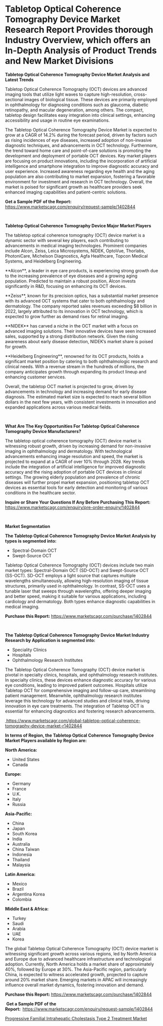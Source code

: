 <p><h1>Tabletop Optical Coherence Tomography Device Market Research Report Provides thorough Industry Overview, which offers an In-Depth Analysis of Product Trends and New Market Divisions</h1></p><p><strong>Tabletop Optical Coherence Tomography Device Market Analysis and Latest Trends</strong></p>
<p><p>Tabletop Optical Coherence Tomography (OCT) devices are advanced imaging tools that utilize light waves to capture high-resolution, cross-sectional images of biological tissue. These devices are primarily employed in ophthalmology for diagnosing conditions such as glaucoma, diabetic retinopathy, and macular degeneration, among others. The compact, tabletop design facilitates easy integration into clinical settings, enhancing accessibility and usage in routine eye examinations.</p><p>The Tabletop Optical Coherence Tomography Device Market is expected to grow at a CAGR of 14.2% during the forecast period, driven by factors such as rising incidences of eye diseases, increased adoption of non-invasive diagnostic techniques, and advancements in OCT technology. Furthermore, the trend toward home care and point-of-care solutions is promoting the development and deployment of portable OCT devices. Key market players are focusing on product innovations, including the incorporation of artificial intelligence and smartphone integration to improve diagnostic accuracy and user experience. Increased awareness regarding eye health and the aging population are also contributing to market expansion, fostering a favorable environment for investment and research in OCT technology. Overall, the market is poised for significant growth as healthcare providers seek enhanced imaging capabilities and patient-centric solutions.</p></p>
<p><strong>Get a Sample PDF of the Report:&nbsp;</strong> <a href="https://www.marketscagr.com/enquiry/request-sample/1402844?utm_campaign=3440&utm_medium=2&utm_source=Github&utm_content=ia&utm_term=28032025&utm_id=tabletop-optical-coherence-tomography-device">https://www.marketscagr.com/enquiry/request-sample/1402844</a></p>
<p>&nbsp;</p>
<p><strong>Tabletop Optical Coherence Tomography Device Major Market Players</strong></p>
<p><p>The tabletop optical coherence tomography (OCT) device market is a dynamic sector with several key players, each contributing to advancements in medical imaging technologies. Prominent companies include Alcon, Zeiss, Leica Microsystems, NIDEK, OptoVue, Thorlabs, PhotoniCare, Michelson Diagnostics, Agfa Healthcare, Topcon Medical Systems, and Heidelberg Engineering.</p><p>**Alcon**, a leader in eye care products, is experiencing strong growth due to the increasing prevalence of eye diseases and a growing aging population. Predicted to maintain a robust position, Alcon invests significantly in R&D, focusing on enhancing its OCT devices.</p><p>**Zeiss**, known for its precision optics, has a substantial market presence with its advanced OCT systems that cater to both ophthalmology and dermatology. The company reported sales revenues exceeding $8 billion in 2022, largely attributed to its innovation in OCT technology, which is expected to grow further as demand rises for retinal imaging.</p><p>**NIDEK** has carved a niche in the OCT market with a focus on advanced imaging solutions. Their innovative devices have seen increased sales, supported by a strong distribution network. Given the rising awareness about early disease detection, NIDEK’s market share is poised for growth.</p><p>**Heidelberg Engineering**, renowned for its OCT products, holds a significant market position by catering to both ophthalmologic research and clinical needs. With a revenue stream in the hundreds of millions, the company anticipates growth through expanding its product lineup and enhancing customer services.</p><p>Overall, the tabletop OCT market is projected to grow, driven by advancements in technology and increasing demand for early disease diagnosis. The estimated market size is expected to reach several billion dollars in the next few years, with consistent investments in innovation and expanded applications across various medical fields.</p></p>
<p>&nbsp;</p>
<p><strong>What Are The Key Opportunities For Tabletop Optical Coherence Tomography Device Manufacturers?</strong></p>
<p><p>The tabletop optical coherence tomography (OCT) device market is witnessing robust growth, driven by increasing demand for non-invasive imaging in ophthalmology and dermatology. With technological advancements enhancing image resolution and speed, the market is projected to expand at a CAGR of over 10% through 2028. Key trends include the integration of artificial intelligence for improved diagnostic accuracy and the rising adoption of portable OCT devices in clinical settings. The growing elderly population and prevalence of chronic diseases will further propel market expansion, positioning tabletop OCT devices as essential tools for early detection and monitoring of various conditions in the healthcare sector.</p></p>
<p><strong>Inquire or Share Your Questions If Any Before Purchasing This Report:</strong> <a href="https://www.marketscagr.com/enquiry/pre-order-enquiry/1402844?utm_campaign=3440&utm_medium=2&utm_source=Github&utm_content=ia&utm_term=28032025&utm_id=tabletop-optical-coherence-tomography-device">https://www.marketscagr.com/enquiry/pre-order-enquiry/1402844</a></p>
<p>&nbsp;</p>
<p><strong>Market Segmentation</strong></p>
<p><strong>The Tabletop Optical Coherence Tomography Device Market Analysis by types is segmented into:</strong></p>
<p><ul><li>Spectral-Domain OCT</li><li>Swept-Source OCT</li></ul></p>
<p><p>Tabletop Optical Coherence Tomography (OCT) devices include two main market types: Spectral-Domain OCT (SD-OCT) and Swept-Source OCT (SS-OCT). SD-OCT employs a light source that captures multiple wavelengths simultaneously, allowing high-resolution imaging of tissue structures, primarily used in ophthalmology. In contrast, SS-OCT uses a tunable laser that sweeps through wavelengths, offering deeper imaging and better speed, making it suitable for various applications, including cardiology and dermatology. Both types enhance diagnostic capabilities in medical imaging.</p></p>
<p><strong>Purchase this Report:&nbsp;</strong><a href="https://www.marketscagr.com/purchase/1402844?utm_campaign=3440&utm_medium=2&utm_source=Github&utm_content=ia&utm_term=28032025&utm_id=tabletop-optical-coherence-tomography-device">https://www.marketscagr.com/purchase/1402844</a></p>
<p>&nbsp;</p>
<p><strong>The Tabletop Optical Coherence Tomography Device Market Industry Research by Application is segmented into:</strong></p>
<p><ul><li>Speciality Clinics</li><li>Hospitals</li><li>Ophthalmology Research Institutes</li></ul></p>
<p><p>The Tabletop Optical Coherence Tomography (OCT) device market is pivotal in specialty clinics, hospitals, and ophthalmology research institutes. In specialty clinics, these devices enhance diagnostic accuracy for various eye conditions, leading to improved patient outcomes. Hospitals utilize Tabletop OCT for comprehensive imaging and follow-up care, streamlining patient management. Meanwhile, ophthalmology research institutes leverage this technology for advanced studies and clinical trials, driving innovation in eye care treatments. The integration of Tabletop OCT is essential for enhancing diagnostics and fostering research advancements. </p></p>
<p><a href="https://www.marketscagr.com/global-tabletop-optical-coherence-tomography-device-market-r1402844?utm_campaign=3440&utm_medium=2&utm_source=Github&utm_content=ia&utm_term=28032025&utm_id=tabletop-optical-coherence-tomography-device">&nbsp;https://www.marketscagr.com/global-tabletop-optical-coherence-tomography-device-market-r1402844</a></p>
<p><strong>In terms of Region, the Tabletop Optical Coherence Tomography Device Market Players available by Region are:</strong></p>
<p>
    <p> <strong> North America: </strong>
        <ul>
            <li>United States</li>
            <li>Canada</li>
        </ul>
        </p> 
    <p> <strong> Europe: </strong>
        <ul>
            <li>Germany</li>
            <li>France</li>
            <li>U.K.</li>
            <li>Italy</li>
            <li>Russia</li>
        </ul>
        </p> 
    <p> <strong> Asia-Pacific: </strong>
        <ul>
            <li>China</li>
            <li>Japan</li>
            <li>South Korea</li>
            <li>India</li>
            <li>Australia</li>
            <li>China Taiwan</li>
            <li>Indonesia</li>
            <li>Thailand</li>
            <li>Malaysia</li>
        </ul>
        </p> 
    <p> <strong> Latin America: </strong>
        <ul>
            <li>Mexico</li>
            <li>Brazil</li>
            <li>Argentina Korea</li>
            <li>Colombia</li>
        </ul>
        </p> 
    <p> <strong> Middle East & Africa: </strong>
        <ul>
            <li>Turkey</li>
            <li>Saudi</li>
            <li>Arabia</li>
            <li>UAE</li>
            <li>Korea</li>
        </ul>
    </p>
    </p>
<p><p>The global Tabletop Optical Coherence Tomography (OCT) device market is witnessing significant growth across various regions, led by North America and Europe due to advanced healthcare infrastructure and technological adoption. Currently, North America holds a market share of approximately 40%, followed by Europe at 30%. The Asia-Pacific region, particularly China, is expected to witness accelerated growth, projected to capture around 20% market share. Emerging markets in APAC will increasingly influence overall market dynamics, fostering innovation and demand.</p></p>
<p><strong>Purchase this Report: </strong><a href="https://www.marketscagr.com/purchase/1402844?utm_campaign=3440&utm_medium=2&utm_source=Github&utm_content=ia&utm_term=28032025&utm_id=tabletop-optical-coherence-tomography-device">https://www.marketscagr.com/purchase/1402844</a></p>
<p>&nbsp;<strong>Get a Sample PDF of the Report:&nbsp;&nbsp;</strong><a href="https://www.marketscagr.com/enquiry/request-sample/1402844?utm_campaign=3440&utm_medium=2&utm_source=Github&utm_content=ia&utm_term=28032025&utm_id=tabletop-optical-coherence-tomography-device">https://www.marketscagr.com/enquiry/request-sample/1402844</a></p>
<p><strong></strong></p>
<p><p><a href="https://github.com/fraryatena85/Market-Research-Report-List-1/blob/main/progressive-familial-intrahepatic-cholestasis-type-2-treatment-market.md?utm_campaign=3440&utm_medium=2&utm_source=Github&utm_content=ia&utm_term=28032025&utm_id=tabletop-optical-coherence-tomography-device">Progressive Familial Intrahepatic Cholestasis Type 2 Treatment Market</a></p></p>